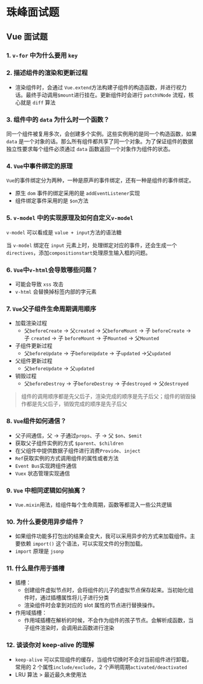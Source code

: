 # 珠峰面试题

## Vue 面试题

### 1. `v-for` 中为什么要用 `key`

### 2. 描述组件的渲染和更新过程

- 渲染组件时，会通过 `Vue.extend`方法构建子组件的构造函数，并进行视力话。最终手动调用`$mount`进行挂在。更新组件时会进行 `patchVNode` 流程，核心就是 `diff` 算法

### 3. 组件中的 `data` 为什么时一个函数？

同一个组件被复用多次，会创建多个实例。这些实例用的是同一个构造函数，如果 `data` 是一个对象的话。那么所有组件都共享了同一个对象。为了保证组件的数据独立性要求每个组件必须通过 `data` 函数返回一个对象作为组件的状态。

### 4. `Vue`中事件绑定的原理

`Vue`的事件绑定分为两种，一种是原声的事件绑定，还有一种是组件的事件绑定。

- 原生 `dom` 事件的绑定采用的是 `addEventListener`实现
- 组件绑定事件采用的是 `$on`方法

### 5. `v-model` 中的实现原理及如何自定义`v-model`

`v-model` 可以看成是 `value + input`方法的语法糖

当 `v-model` 绑定在 `input` 元素上时，处理绑定对应的事件，还会生成一个 `directives`，添加`compositionstart`处理原生输入框的问题。

### 6. `Vue`中`v-html`会导致哪些问题？

- 可能会导致 `xss` 攻击
- `v-html` 会替换掉标签内部的字元素

### 7. `Vue`父子组件生命周期调用顺序

- 加载渲染过程
  - 父`beforeCreate` -> 父`created` -> 父`beforeMount` -> 子 `beforeCreate` -> 子 `created` -> 子 `beforeMount` -> 子`Mounted` -> 父`Mounted`
- 子组件更新过程
  - 父`beforeUpdate` -> 子`beforeUpdate` -> 子`updated` ->父`updated`
- 父组件更新过程
  - 父`beforeUpdate` -> 父`updated`
- 销毁过程
  - 父`beforeDestroy` -> 子`beforeDestroy` -> 子`destroyed` -> 父`destroyed`

> 组件的调用顺序都是先父后子，渲染完成的顺序是先子后父；组件的销毁操作都是先父后子，销毁完成的顺序是先子后父

### 8. `Vue`组件如何通信？

- 父子间通信，父 -> 子通过`props`、子 -> 父 `$on`、`$emit`
- 获取父子组件实例的方式 `$parent`、`$children`
- 在父组件中提供数据子组件进行消费`Provide`、`inject`
- `Ref`获取实例的方式调用组件的属性或者方法
- `Event Bus`实现跨组件通信
- `Vuex` 状态管理实现通信

### 9. `Vue` 中相同逻辑如何抽离？

- `Vue.mixin`用法，给组件每个生命周期，函数等都混入一些公共逻辑

### 10. 为什么要使用异步组件？

- 如果组件功能多打包出的结果会变大，我可以采用异步的方式来加载组件。主要依赖 `import()` 这个语法，可以实现文件的分割加载。
- `import` 原理是 `jsonp`

### 11. 什么是作用于插槽

- 插槽：
  - 创建组件虚拟节点时，会将组件的儿子的虚拟节点保存起来。当初始化组件时，通过插槽属性将儿子进行分类
  - 渲染组件时会拿到对应的 slot 属性的节点进行替换操作。
- 作用域插槽：
  - 作用域插槽在解析的时候，不会作为组件的孩子节点。会解析成函数，当子组件渲染时，会调用此函数进行渲染

### 12. 谈谈你对 keep-alive 的理解

- `keep-alive` 可以实现组件的缓存，当组件切换时不会对当前组件进行卸载，常用的 2 个属性`include/exclude`，2 个声明周期`activated/deactivated`
- LRU 算法 > 最近最久未使用法
